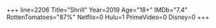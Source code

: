 +++
line=2206
Title="Shrill"
Year=2019
Age="18+"
IMDb="7.4"
RottenTomatoes="87%"
Netflix=0
Hulu=1
PrimeVideo=0
Disney=0
+++

